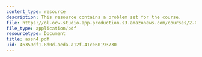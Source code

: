 ```yaml
---
content_type: resource
description: This resource contains a problem set for the course.
file: https://ol-ocw-studio-app-production.s3.amazonaws.com/courses/2-034j-nonlinear-dynamics-and-waves-spring-2007/46359df18d0daedaa12f41ce60193730_assn4.pdf
file_type: application/pdf
resourcetype: Document
title: assn4.pdf
uid: 46359df1-8d0d-aeda-a12f-41ce60193730
---
```

